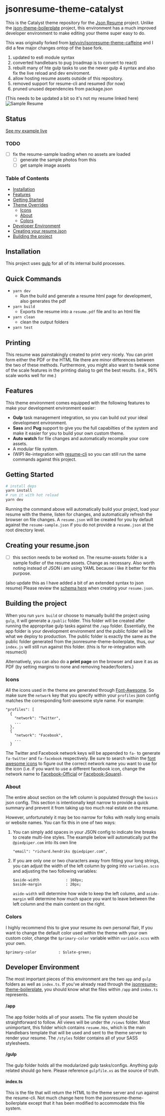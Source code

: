 # jsonresume-theme-catalyst

This is the Catalyst theme repository for the [Json Resume](https://jsonresume.org/) project. Unlike the [json-theme-boilerplate](https://github.com/jsonresume/jsonresume-theme-boilerplate) project, this environment has a much improved developer environment to make editing your theme super easy to do.

This was originally forked from [kelyvin/jsonresume-theme-caffeine](https://github.com/kelyvin/jsonresume-theme-caffeine) and I did a few major changes ontop of the base fork.
1. updated to es6 module syntax
2. converted handlebars to pug (roadmap is to convert to react)
3. rebuilt many of hte gulp tasks to use the newer gulp 4 syntax and also fix the live reload and dev enviroment.
4. allow hosting resume assets outside of this repository.
5. removed support for resume-cli and resumed (for now)
6. pruned unused dependencies from package.json

(This needs to be updated a bit so it's not my resume linked here)
![Sample Resume](https://r.knowledgedump.space/resume.png)

## Status

[See my example live](https://r.knowledgedump.space)

### TODO
- [ ] fix the resume-sample loading when no assets are loaded
  - [ ] generate the sample photos from this
  - [ ] get sample image assets

### Table of Contents

* [Installation](#installation)
* [Features](#features)
* [Getting Started](#getting-started)
* [Theme Overrides](#theme-overrides)
    * [Icons](#icons)
    * [About](#about)
    * [Colors](#colors)
* [Developer Environment](#developer-environment)
* [Creating your resume.json](#creating-your-resumejson)
* [Building the project](#building-the-project)
## Installation
This project uses [gulp](http://gulpjs.com/) for all of its internal build processes.

## Quick Commands
- `yarn dev` 
  - Run the build and generate a resume html page for development, also generates the pdf
- `yarn build` 
  - Exports the resume into a `resume.pdf` file and to an html file
- `yarn clean`
  - clean the output folders 
- `yarn test`

## Printing
  
This resume was painstakingly created to print very nicely.  You can print form either the PDF or the HTML file there are minor differences between the two of these methods.  Furthermore, you might also want to tweak some of the scale features in the 
printing dialog to get the best results. (i.e., 96% scale works well for me.)

## Features
This theme environment comes equipped with the following features to make your development environment easier:

- **Gulp** task management integration, so you can build out your ideal development environment.
- **Sass** and **Pug** support to give you the full capabilties of the system and make it easier for you to build your own custom theme.
- **Auto watch** for file changes and automatically recompile your core assets.
- A modular file system.
- (WIP) Re-integration with [resume-cli](https://github.com/jsonresume/resume-cli) so you can still run the same commands against this project.

## Getting Started

```bash
# install deps
yarn install
# run it with hot reload
yarn dev
```

Running the command above will automatically build your project, load your resume with the theme, listen for changes, and automatically refresh the browser on file changes. A `resume.json` will be created for you by default against the `resume-sample.json` if you do not provide a `resume.json` at the root directory level.

## Creating your resume.json

- [ ] this section needs to be worked on.  The resume-assets folder is a sample fodler of the resume assets.  Change as necessary.  Also worth noting instead of JSON i am using YAML because i like it better for this purpose.

(also update this as I have added a bit of an extended syntax to json resume)
Please review the [schema here](https://jsonresume.org/schema/) when creating your `resume.json`.


## Building the project
When you run `yarn build` or choose to manually build the project using `gulp`, it will generate a `/public` folder. This folder will be created after running the appropritae gulp tasks against the `/app` folder. Essentially, the app folder is your development environment and the public folder will be what we deploy to production. The public folder is exactly the same as the public folder generated from the jsonresume-theme-boilerplate, thus, our `index.js` will still run against this folder. (this is for re-integration with resumecli)

Alternatively, you can also do a **print page** on the browser and save it as as PDF (by setting margins to none and removing header/footers.)

### Icons
All the icons used in the theme are generated through [Font-Awesome](http://fontawesome.io/). So make sure the `network` key that you specify within your `profiles` json config matches the corresponding font-awesome style name. For example:

```
"profiles": [
  {
    "network": "Twitter",
    ...
  },
  {
    "network": "Facebook",
    ...
  }
```

The Twitter and Facebook network keys will be appended to `fa-` to generate `fa-twitter` and `fa-facebook` respectively. Be sure to search within the [font awesome icons](http://fontawesome.io/icons/) to figure out the correct network name you want to use for the icon (i.e. if you want to use a different facebook icon, change the network name to [Facebook-Official](http://fontawesome.io/icon/facebook-official/) or [Facebook-Square](http://fontawesome.io/icon/facebook-square/)).

### About
The entire about section on the left column is populated through the `basics` json config. This section is intentionally kept narrow to provide a quick summary and prevent it from taking up too much real estate on the resume.

However, unfortunately it may be too narrow for folks with really long emails or website names. You can fix this in one of two ways:

1. You can simply add spaces in your JSON config to indicate line breaks to create multi-line styles. The example below will automatically put the `@piedpiper.com` into its own line

    ```
    "email": "richard.hendriks @piedpiper.com",
    ```


2. If you are only one or two characters away from fitting your long strings, you can adjust the width of the left column by going into `variables.scss` and adjusting the two following variables:

    ```
    $aside-width            : 160px;
    $aside-margin           : 20px;
    ```

    `aside-width` will determine how wide to keep the left column, and `aside-margin` will determine how much space you want to leave between the left column and the main content on the right.

### Colors
I highly recommend this to give your resume its own personal flair, If you want to change the default color used within the theme with your own custom color, change the `$primary-color` variable within `variable.scss` with your own.

```
$primary-color          : $slate-green;
```

## Developer Environment
The most important pieces of this environment are the two `app` and `gulp` folders as well as `index.ts`. If you've already read through the [jsonresume-theme-boilerplate](https://github.com/jsonresume/jsonresume-theme-boilerplate), you should know what the files within `/app` and `index.ts` represents.

#### /app
The app folder holds all of your assets. The file system should be straightforward to follow. All views will be under the `/views`  folder. Most unimportant, this folder which contains `resume.hbs`, which is the main Handlebars template that will be used and sent to the theme server to render your resume. The  `/styles` folder contains all of your SASS stylesheets.

#### /gulp
The gulp folder holds all the modularized gulp tasks/configs. Anything gulp related should go here. Please reference `gulpfile.xs` as the source of truth.

#### index.ts
This is the file that will return the HTML to the theme server and run against the resume-cli. Not much change here from the jsonresume-theme-boilerplate except that it has been modified to accommodate this file system.

